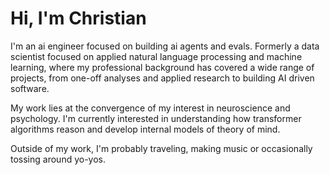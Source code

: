 # Hi, I'm Christian

I'm an ai engineer focused on building ai agents and evals. Formerly a data scientist focused on applied natural language processing and machine learning, where my professional background has covered a wide range of projects, from one-off analyses and applied research to building AI driven software.

My work lies at the convergence of my interest in neuroscience and psychology. I'm currently interested in understanding how transformer algorithms reason and develop internal models of theory of mind.

Outside of my work, I'm probably traveling, making music or occasionally tossing around yo-yos.
